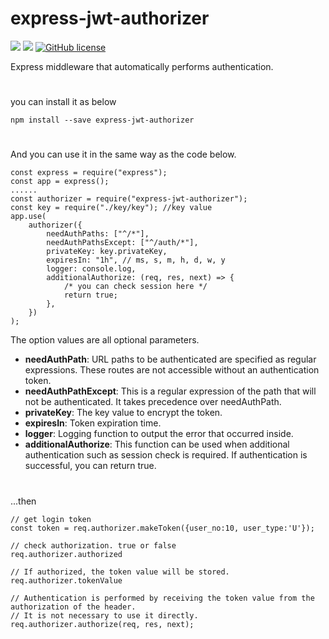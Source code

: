 # express-jwt-authorizer

![](https://img.shields.io/badge/language-Javascript-red) ![](https://img.shields.io/badge/version-0.3.8-brightgreen) [![GitHub license](https://img.shields.io/badge/license-MIT-blue.svg)](https://github.com/myyrakle/express-jwt-authorizer/blob/master/LICENSE)

Express middleware that automatically performs authentication.

#

you can install it as below

```
npm install --save express-jwt-authorizer
```

#

And you can use it in the same way as the code below.

```
const express = require("express");
const app = express();
......
const authorizer = require("express-jwt-authorizer");
const key = require("./key/key"); //key value
app.use(
    authorizer({
        needAuthPaths: ["^/*"],
        needAuthPathsExcept: ["^/auth/*"],
        privateKey: key.privateKey,
        expiresIn: "1h", // ms, s, m, h, d, w, y 
        logger: console.log,
        additionalAuthorize: (req, res, next) => {
            /* you can check session here */
            return true;
        },
    })
);
```

The option values ​​are all optional parameters.
- **needAuthPath**: URL paths to be authenticated are specified as regular expressions. These routes are not accessible without an authentication token.
- **needAuthPathExcept**: This is a regular expression of the path that will not be authenticated. It takes precedence over needAuthPath.
- **privateKey**: The key value to encrypt the token.
- **expiresIn**: Token expiration time. 
- **logger**: Logging function to output the error that occurred inside.
- **additionalAuthorize**: This function can be used when additional authentication such as session check is required. If authentication is successful, you can return true.


#

...then

```
// get login token
const token = req.authorizer.makeToken({user_no:10, user_type:'U'});
```

```
// check authorization. true or false
req.authorizer.authorized
```

```
// If authorized, the token value will be stored.
req.authorizer.tokenValue
```

```
// Authentication is performed by receiving the token value from the authorization of the header.
// It is not necessary to use it directly.
req.authorizer.authorize(req, res, next);
```
